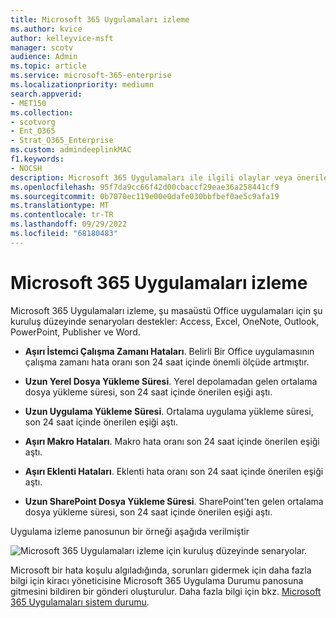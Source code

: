 ```yaml
---
title: Microsoft 365 Uygulamaları izleme
ms.author: kvice
author: kelleyvice-msft
manager: scotv
audience: Admin
ms.topic: article
ms.service: microsoft-365-enterprise
ms.localizationpriority: mediumn
search.appverid:
- MET150
ms.collection:
- scotvorg
- Ent_O365
- Strat_O365_Enterprise
ms.custom: admindeeplinkMAC
f1.keywords:
- NOCSH
description: Microsoft 365 Uygulamaları ile ilgili olaylar veya öneriler hakkında bilgi için Uygulama izleme özelliğini kullanın.
ms.openlocfilehash: 95f7da9cc66f42d00cbaccf29eae36a258441cf9
ms.sourcegitcommit: 0b7070ec119e00e0dafe030bbfbef0ae5c9afa19
ms.translationtype: MT
ms.contentlocale: tr-TR
ms.lasthandoff: 09/29/2022
ms.locfileid: "68180483"
---
```

# <a name="microsoft-365-apps-monitoring"></a>Microsoft 365 Uygulamaları izleme

Microsoft 365 Uygulamaları izleme, şu masaüstü Office uygulamaları için şu kuruluş düzeyinde senaryoları destekler: Access, Excel, OneNote, Outlook, PowerPoint, Publisher ve Word.

- **Aşırı İstemci Çalışma Zamanı Hataları**. Belirli Bir Office uygulamasının çalışma zamanı hata oranı son 24 saat içinde önemli ölçüde artmıştır.

- **Uzun Yerel Dosya Yükleme Süresi**. Yerel depolamadan gelen ortalama dosya yükleme süresi, son 24 saat içinde önerilen eşiği aştı.

- **Uzun Uygulama Yükleme Süresi**. Ortalama uygulama yükleme süresi, son 24 saat içinde önerilen eşiği aştı.

- **Aşırı Makro Hataları**. Makro hata oranı son 24 saat içinde önerilen eşiği aştı.

- **Aşırı Eklenti Hataları**. Eklenti hata oranı son 24 saat içinde önerilen eşiği aştı.

- **Uzun SharePoint Dosya Yükleme Süresi**. SharePoint'ten gelen ortalama dosya yükleme süresi, son 24 saat içinde önerilen eşiği aştı.

Uygulama izleme panosunun bir örneği aşağıda verilmiştir

![Microsoft 365 Uygulamaları izleme için kuruluş düzeyinde senaryolar.](../media/microsoft-365-exchange-monitoring/M365AppsMonitoring1.png)

Microsoft bir hata koşulu algıladığında, sorunları gidermek için daha fazla bilgi için kiracı yöneticisine Microsoft 365 Uygulama Durumu panosuna gitmesini bildiren bir gönderi oluşturulur. Daha fazla bilgi için bkz. [Microsoft 365 Uygulamaları sistem durumu](/deployoffice/admincenter/microsoft-365-apps-health).
